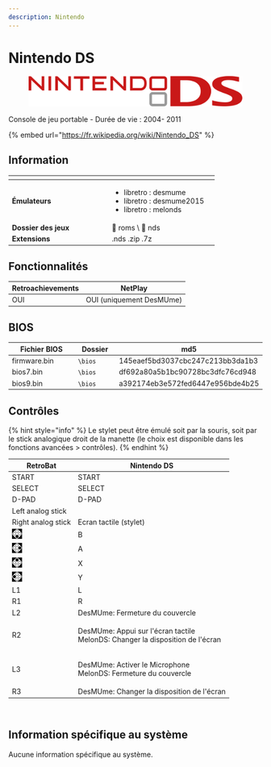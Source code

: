 ```yaml
---
description: Nintendo
---
```


# Nintendo DS

<div align="left">

<figure><img src="https://raw.githubusercontent.com/fabricecaruso/es-theme-carbon/master/art/logos/nds.svg" alt=""><figcaption></figcaption></figure>

</div>

Console de jeu portable - Durée de vie : 2004- 2011

{% embed url="https://fr.wikipedia.org/wiki/Nintendo_DS" %}

## Information

<table data-header-hidden><thead><tr><th width="184"></th><th></th><th data-hidden></th></tr></thead><tbody><tr><td><strong>Émulateurs</strong></td><td><ul><li>libretro : desmume</li><li>libretro : desmume2015</li><li>libretro : melonds</li></ul></td><td></td></tr><tr><td><strong>Dossier des jeux</strong></td><td><span data-gb-custom-inline data-tag="emoji" data-code="1f4c1">📁</span> roms \ <span data-gb-custom-inline data-tag="emoji" data-code="1f4c2">📂</span> nds</td><td></td></tr><tr><td><strong>Extensions</strong></td><td>.nds .zip .7z</td><td></td></tr></tbody></table>

## Fonctionnalités

| Retroachievements | NetPlay                  |
| ----------------- | ------------------------ |
| OUI               | OUI (uniquement DesMUme) |

## BIOS

<table><thead><tr><th width="187">Fichier BIOS</th><th width="98">Dossier</th><th>md5</th></tr></thead><tbody><tr><td>firmware.bin</td><td><code>\bios</code></td><td>145eaef5bd3037cbc247c213bb3da1b3</td></tr><tr><td>bios7.bin</td><td><code>\bios</code></td><td>df692a80a5b1bc90728bc3dfc76cd948</td></tr><tr><td>bios9.bin</td><td><code>\bios</code></td><td>a392174eb3e572fed6447e956bde4b25</td></tr></tbody></table>

## Contrôles

{% hint style="info" %}
Le stylet peut être émulé soit par la souris, soit par le stick analogique droit de la manette (le choix est disponible dans les fonctions avancées > contrôles).
{% endhint %}

| RetroBat                                                                           | Nintendo DS                                                                             |
| ---------------------------------------------------------------------------------- | --------------------------------------------------------------------------------------- |
| START                                                                              | START                                                                                   |
| SELECT                                                                             | SELECT                                                                                  |
| D-PAD                                                                              | D-PAD                                                                                   |
| Left analog stick                                                                  |                                                                                         |
| Right analog stick                                                                 | Ecran tactile (stylet)                                                                  |
| ![A](<../../../../.gitbook/assets/image (19).png>)                                 | B                                                                                       |
| ![B](<../../../../.gitbook/assets/image (6).png>)                                  | A                                                                                       |
| <img src="../../../../.gitbook/assets/image (34).png" alt="" data-size="original"> | X                                                                                       |
| <img src="../../../../.gitbook/assets/image (32).png" alt="" data-size="line">     | Y                                                                                       |
| L1                                                                                 | L                                                                                       |
| R1                                                                                 | R                                                                                       |
| L2                                                                                 | DesMUme: Fermeture du couvercle                                                         |
| R2                                                                                 | <p>DesMUme: Appui sur l'écran tactile<br>MelonDS: Changer la disposition de l'écran</p> |
| L3                                                                                 | <p>DesMUme: Activer le Microphone<br>MelonDS: Fermeture du couvercle</p>                |
| R3                                                                                 | DesMUme: Changer la disposition de l'écran                                              |

<div align="left">

<figure><img src="https://i.imgur.com/5Fa7LxI.png" alt=""><figcaption></figcaption></figure>

</div>

## Information spécifique au système

Aucune information spécifique au système.
